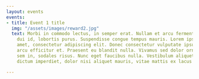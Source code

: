 ```yaml
---
layout: events
events:
- title: Event 1 title
  img: "/assets/images/reward2.jpg"
  text: Morbi in commodo lectus, in semper erat. Nullam et arcu fermentum, condimentum
    dui id, lobortis purus. Suspendisse congue tempus mauris. Lorem ipsum dolor sit
    amet, consectetur adipiscing elit. Donec consectetur vulputate ipsum, eget dignissim
    arcu efficitur et. Praesent eu blandit nulla. Vivamus sed dolor ornare, mattis
    sem in, sodales risus. Nunc eget faucibus nulla. Vestibulum aliquet, tortor eget
    dictum imperdiet, dolor nisi aliquet mauris, vitae mattis ex lacus sit amet nibh.

---
```

